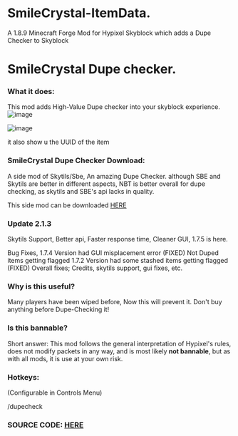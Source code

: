 # SmileCrystal-ItemData.
A 1.8.9 Minecraft Forge Mod for Hypixel Skyblock which adds a Dupe Checker to Skyblock
# SmileCrystal Dupe checker.

### What it does:
This mod adds High-Value Dupe checker into your skyblock experience.
![image](https://user-images.githubusercontent.com/87954549/161400582-dc79f4cc-b46c-46f6-9e94-21bae374eb03.png)




![image](https://cdn.discordapp.com/attachments/974669076477648976/974750311082246195/unknown.png)

it also show u the UUID of the item


### SmileCrystal Dupe Checker Download:

A side mod of Skytils/Sbe, An amazing Dupe Checker.
although SBE and Skytils are better in different aspects, NBT is better overall for dupe checking, as skytils and SBE's api lacks in quality.

This side mod can be downloaded [HERE](https://cdn.discordapp.com/attachments/974669076477648976/974683297873526914/SmileCrystalDupeChecker-1.0.jar)

### Update 2.1.3
Skytils Support, Better api, Faster response time, Cleaner GUI, 1.7.5 is here.

Bug Fixes, 1.7.4 Version had GUI misplacement error (FIXED)
Not Duped items getting flagged 1.7.2 Version had some stashed items getting flagged (FIXED)
Overall fixes;
Credits, skytils support, gui fixes, etc.

### Why is this useful?
Many players have been wiped before, Now this will prevent it. Don't buy anything before Dupe-Checking it!

### Is this bannable?
Short answer: This mod follows the general interpretation of Hypixel's rules, does not modify packets in any way, and is most likely **not bannable**, but as with all mods, it is use at your own risk.


### Hotkeys:
(Configurable in Controls Menu)

/dupecheck

### SOURCE CODE: [HERE](https://pastebin.com/31PwUZKG)
